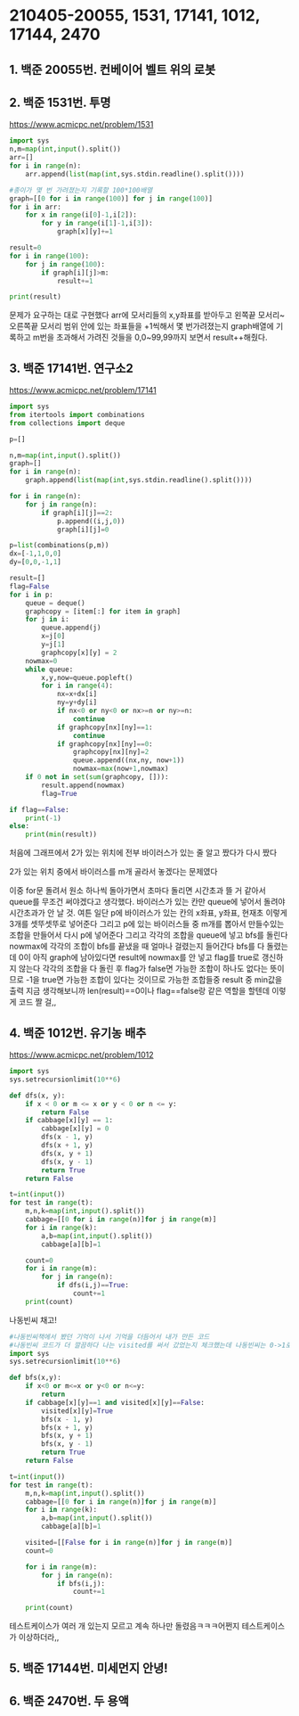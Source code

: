 # 210405-20055, 1531, 17141, 1012, 17144, 2470

## 1. 백준 20055번. 컨베이어 벨트 위의 로봇



## 2. 백준 1531번. 투명

https://www.acmicpc.net/problem/1531

```python
import sys
n,m=map(int,input().split())
arr=[]
for i in range(n):
    arr.append(list(map(int,sys.stdin.readline().split())))

#종이가 몇 번 가려졌는지 기록할 100*100배열
graph=[[0 for i in range(100)] for j in range(100)]
for i in arr:
    for x in range(i[0]-1,i[2]):
        for y in range(i[1]-1,i[3]):
            graph[x][y]+=1

result=0
for i in range(100):
    for j in range(100):
        if graph[i][j]>m:
            result+=1

print(result)
```

문제가 요구하는 대로 구현했다 arr에 모서리들의 x,y좌표를 받아두고 왼쪽끝 모서리~오른쪽끝 모서리 범위 안에 있는 좌표들을 +1씩해서 몇 번가려졌는지 graph배열에 기록하고 m번을 초과해서 가려진 것들을 0,0~99,99까지 보면서 result++해줬다.

## 3. 백준 17141번. 연구소2

https://www.acmicpc.net/problem/17141

```python
import sys
from itertools import combinations
from collections import deque

p=[]

n,m=map(int,input().split())
graph=[]
for i in range(n):
    graph.append(list(map(int,sys.stdin.readline().split())))

for i in range(n):
    for j in range(n):
        if graph[i][j]==2:
            p.append((i,j,0))
            graph[i][j]=0

p=list(combinations(p,m))
dx=[-1,1,0,0]
dy=[0,0,-1,1]

result=[]
flag=False
for i in p:
    queue = deque()
    graphcopy = [item[:] for item in graph]
    for j in i:
        queue.append(j)
        x=j[0]
        y=j[1]
        graphcopy[x][y] = 2
    nowmax=0
    while queue:
        x,y,now=queue.popleft()
        for i in range(4):
            nx=x+dx[i]
            ny=y+dy[i]
            if nx<0 or ny<0 or nx>=n or ny>=n:
                continue
            if graphcopy[nx][ny]==1:
                continue
            if graphcopy[nx][ny]==0:
                graphcopy[nx][ny]=2
                queue.append((nx,ny, now+1))
                nowmax=max(now+1,nowmax)
    if 0 not in set(sum(graphcopy, [])):
        result.append(nowmax)
        flag=True

if flag==False:
    print(-1)
else:
    print(min(result))
```

처음에 그래프에서 2가 있는 위치에 전부 바이러스가 있는 줄 알고 짰다가 다시 짰다

2가 있는 위치 중에서 바이러스를 m개 골라서 놓겠다는 문제였다

이중 for문 돌려서 원소 하나씩 돌아가면서 초마다 돌리면 시간초과 뜰 거 같아서 queue를 무조건 써야겠다고 생각했다. 바이러스가 있는 칸만 queue에 넣어서 돌려야 시간초과가 안 날 것. 여튼 일단 p에 바이러스가 있는 칸의 x좌표, y좌표, 현재초 이렇게 3개를 셋뚜셋뚜로 넣어준다 그리고 p에 있는 바이러스들 중 m개를 뽑아서 만들수있는 조합을 만들어서 다시 p에 넣어준다 그리고 각각의 조합을 queue에 넣고 bfs를 돌린다 nowmax에 각각의 조합이 bfs를 끝냈을 때 얼마나 걸렸는지 들어간다 bfs를 다 돌렸는데 0이 아직 graph에 남아있다면 result에 nowmax를 안 넣고 flag를 true로 갱신하지 않는다 각각의 조합을 다 돌린 후 flag가 false면 가능한 조합이 하나도 없다는 뜻이므로 -1을 true면 가능한 조합이 있다는 것이므로 가능한 조합들중 result 중 min값을 출력 지금 생각해보니까 len(result)==0이나 flag==false랑 같은 역할을 할텐데 이렇게 코드 짤 걸,,

## 4. 백준 1012번. 유기농 배추

https://www.acmicpc.net/problem/1012

```python
import sys
sys.setrecursionlimit(10**6)

def dfs(x, y):
    if x < 0 or m <= x or y < 0 or n <= y:
        return False
    if cabbage[x][y] == 1:
        cabbage[x][y] = 0
        dfs(x - 1, y)
        dfs(x + 1, y)
        dfs(x, y + 1)
        dfs(x, y - 1)
        return True
    return False

t=int(input())
for test in range(t):
    m,n,k=map(int,input().split())
    cabbage=[[0 for i in range(n)]for j in range(m)]
    for i in range(k):
        a,b=map(int,input().split())
        cabbage[a][b]=1

    count=0
    for i in range(m):
        for j in range(n):
            if dfs(i,j)==True:
                count+=1
    print(count)
```

나동빈씨 채고!

```python
#나동빈씨책에서 봤던 기억이 나서 기억을 더듬어서 내가 만든 코드
#나동빈씨 코드가 더 깔끔하다 나는 visited를 써서 갔었는지 체크했는데 나동빈씨는 0->1로 graph에서 새로 갱신해주는 방법을 써서 갔었는지 체크했다 깰-꼼
import sys
sys.setrecursionlimit(10**6)

def bfs(x,y):
    if x<0 or m<=x or y<0 or n<=y:
        return
    if cabbage[x][y]==1 and visited[x][y]==False:
        visited[x][y]=True
        bfs(x - 1, y)
        bfs(x + 1, y)
        bfs(x, y + 1)
        bfs(x, y - 1)
        return True
    return False

t=int(input())
for test in range(t):
    m,n,k=map(int,input().split())
    cabbage=[[0 for i in range(n)]for j in range(m)]
    for i in range(k):
        a,b=map(int,input().split())
        cabbage[a][b]=1

    visited=[[False for i in range(n)]for j in range(m)]
    count=0

    for i in range(m):
        for j in range(n):
            if bfs(i,j):
                count+=1

    print(count)
```

테스트케이스가 여러 개 있는지 모르고 계속 하나만 돌렸음ㅋㅋㅋ어쩐지 테스트케이스가 이상하더라,,

## 5. 백준 17144번. 미세먼지 안녕!



## 6. 백준 2470번. 두 용액